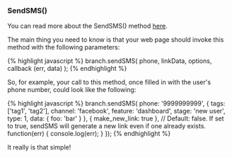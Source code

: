 
### SendSMS()

You can read more about the SendSMS() method [here](https://github.com/BranchMetrics/web-sdk#sendsmsphone-linkdata-options-callback). 

The main thing you need to know is that your web page should invoke this method with the following parameters:

{% highlight javascript %}
branch.sendSMS(
    phone,
    linkData,
    options,
    callback (err, data)
);
{% endhighlight %}

So, for example, your call to this method, once filled in with the user's phone number, could look like the following:

{% highlight javascript %}
branch.sendSMS(
    phone: '9999999999',
    {
        tags: ['tag1', 'tag2'],
        channel: 'facebook',
        feature: 'dashboard',
        stage: 'new user',
        type: 1,
        data: {
            foo: 'bar'
        }
    },
    { make_new_link: true }, // Default: false. If set to true, sendSMS will generate a new link even if one already exists.
    function(err) { console.log(err); }
});
{% endhighlight %}

It really is that simple! 